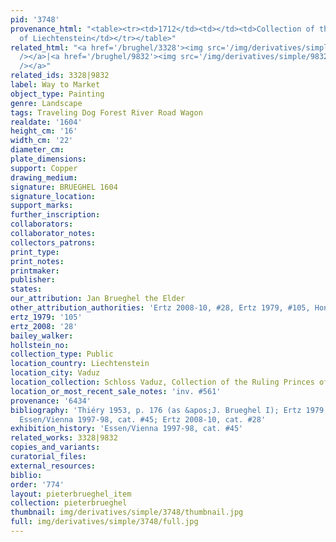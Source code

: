 ```yaml
---
pid: '3748'
provenance_html: "<table><tr><td>1712</td><td></td><td>Collection of the ruling princes
  of Liechtenstein</td></tr></table>"
related_html: "<a href='/brughel/3328'><img src='/img/derivatives/simple/3328/thumbnail.jpg'
  /></a>|<a href='/brughel/9832'><img src='/img/derivatives/simple/9832/thumbnail.jpg'
  /></a>"
related_ids: 3328|9832
label: Way to Market
object_type: Painting
genre: Landscape
tags: Traveling Dog Forest River Road Wagon
realdate: '1604'
height_cm: '16'
width_cm: '22'
diameter_cm: 
plate_dimensions: 
support: Copper
drawing_medium: 
signature: BRUEGHEL 1604
signature_location: 
support_marks: 
further_inscription: 
collaborators: 
collaborator_notes: 
collectors_patrons: 
print_type: 
print_notes: 
printmaker: 
publisher: 
states: 
our_attribution: Jan Brueghel the Elder
other_attribution_authorities: 'Ertz 2008-10, #28, Ertz 1979, #105, Honig database'
ertz_1979: '105'
ertz_2008: '28'
bailey_walker: 
hollstein_no: 
collection_type: Public
location_country: Liechtenstein
location_city: Vaduz
location_collection: Schloss Vaduz, Collection of the Ruling Princes of Liechtenstein
location_or_most_recent_sale_notes: 'inv. #561'
provenance: '6434'
bibliography: 'Thiéry 1953, p. 176 (as &apos;J. Brueghel I); Ertz 1979, cat. #105;
  Essen/Vienna 1997-98, cat. #45; Ertz 2008-10, cat. #28'
exhibition_history: 'Essen/Vienna 1997-98, cat. #45'
related_works: 3328|9832
copies_and_variants: 
curatorial_files: 
external_resources: 
biblio: 
order: '774'
layout: pieterbrueghel_item
collection: pieterbrueghel
thumbnail: img/derivatives/simple/3748/thumbnail.jpg
full: img/derivatives/simple/3748/full.jpg
---
```

